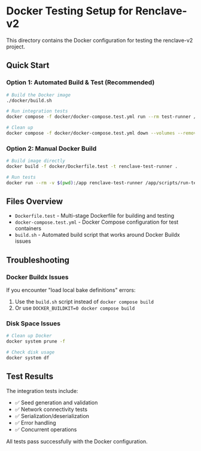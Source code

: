 # Docker Testing Setup for Renclave-v2

This directory contains the Docker configuration for testing the renclave-v2 project.

## Quick Start

### Option 1: Automated Build & Test (Recommended)
```bash
# Build the Docker image
./docker/build.sh

# Run integration tests
docker compose -f docker/docker-compose.test.yml run --rm test-runner /app/scripts/run-tests-docker.sh --integration

# Clean up
docker compose -f docker/docker-compose.test.yml down --volumes --remove-orphans
```

### Option 2: Manual Docker Build
```bash
# Build image directly
docker build -f docker/Dockerfile.test -t renclave-test-runner .

# Run tests
docker run --rm -v $(pwd):/app renclave-test-runner /app/scripts/run-tests-docker.sh --integration
```

## Files Overview

- `Dockerfile.test` - Multi-stage Dockerfile for building and testing
- `docker-compose.test.yml` - Docker Compose configuration for test containers
- `build.sh` - Automated build script that works around Docker Buildx issues

## Troubleshooting

### Docker Buildx Issues
If you encounter "load local bake definitions" errors:
1. Use the `build.sh` script instead of `docker compose build`
2. Or use `DOCKER_BUILDKIT=0 docker compose build`

### Disk Space Issues
```bash
# Clean up Docker
docker system prune -f

# Check disk usage
docker system df
```

## Test Results

The integration tests include:
- ✅ Seed generation and validation
- ✅ Network connectivity tests
- ✅ Serialization/deserialization
- ✅ Error handling
- ✅ Concurrent operations

All tests pass successfully with the Docker configuration.

